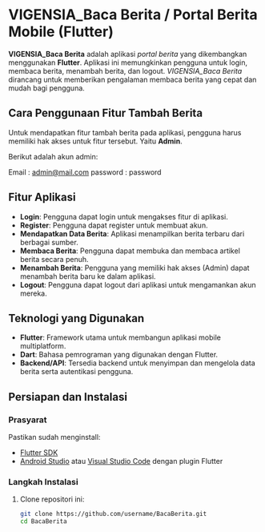 # VIGENSIA_Baca Berita / Portal Berita Mobile (Flutter)

**VIGENSIA_Baca Berita** adalah aplikasi *portal berita* yang dikembangkan menggunakan **Flutter**. Aplikasi ini memungkinkan pengguna untuk login, membaca berita, menambah berita, dan logout. *VIGENSIA_Baca Berita* dirancang untuk memberikan pengalaman membaca berita yang cepat dan mudah bagi pengguna.

## Cara Penggunaan Fitur Tambah Berita

Untuk mendapatkan fitur tambah berita pada aplikasi, pengguna harus memiliki hak akses untuk fitur tersebut.
Yaitu **Admin**.

Berikut adalah akun admin:

Email : admin@mail.com
password : password

## Fitur Aplikasi

- **Login**: Pengguna dapat login untuk mengakses fitur di aplikasi.
- **Register**: Pengguna dapat register untuk membuat akun.
- **Mendapatkan Data Berita**: Aplikasi menampilkan berita terbaru dari berbagai sumber.
- **Membaca Berita**: Pengguna dapat membuka dan membaca artikel berita secara penuh.
- **Menambah Berita**: Pengguna yang memiliki hak akses (Admin) dapat menambah berita baru ke dalam aplikasi.
- **Logout**: Pengguna dapat logout dari aplikasi untuk mengamankan akun mereka.

## Teknologi yang Digunakan

- **Flutter**: Framework utama untuk membangun aplikasi mobile multiplatform.
- **Dart**: Bahasa pemrograman yang digunakan dengan Flutter.
- **Backend/API**: Tersedia backend untuk menyimpan dan mengelola data berita serta autentikasi pengguna.

## Persiapan dan Instalasi

### Prasyarat

Pastikan sudah menginstall:
- [Flutter SDK](https://flutter.dev/docs/get-started/install)
- [Android Studio](https://developer.android.com/studio) atau [Visual Studio Code](https://code.visualstudio.com/) dengan plugin Flutter

### Langkah Instalasi

1. Clone repositori ini:
   ```bash
   git clone https://github.com/username/BacaBerita.git
   cd BacaBerita
